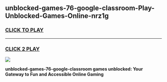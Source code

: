 
## unblocked-games-76-google-classroom-Play-Unblocked-Games-Online-nrz1g
<h3>
<a href="https://premium76.site?title=unblocked-games-76-google-classroom&ref=25A">CLICK TO PLAY</a></h3>
<hr>

<h3>
<a href="https://premium76.site?title=unblocked-games-76-google-classroom&ref=25A">CLICK 2 PLAY</a>
  
</h3>

<a href="https://premium76.site?title=unblocked-games-76-google-classroom&ref=25A"><img src="https://clearcache.store/games.png"></a>


**unblocked-games-76-google-classroom games unblocked: Your Gateway to Fun and Accessible Online Gaming**
